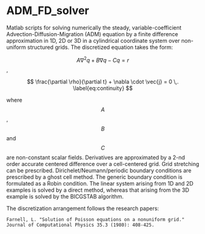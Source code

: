 # ADM_FD_solver
Matlab scripts for solving numerically the steady, variable-coefficient Advection-Diffusion-Migration (ADM) equation by a finite difference approximation in 1D, 2D or 3D in a cylindrical coordinate system over non-uniform structured grids. The discretized equation takes the form:

$$ A \nabla^2 q + B \nabla q - C q = r$$, 

$$ \frac{\partial \rho}{\partial t} + \nabla \cdot \vec{j} = 0 \,. \label{eq:continuity} $$

where $$A$$, $$B$$ and $$C$$ are non-constant scalar fields.
Derivatives are approximated by a 2-nd order accurate centered difference over a cell-centered grid. Grid stretching can be prescribed. Dirichelet/Neumann/periodic boundary conditions are prescribed by a ghost cell method. The generic boundary condition is formulated as a Robin condition. The linear system arising from 1D and 2D examples is solved by a direct method, whereas that arising from the 3D example is solved by the BICGSTAB algorithm.

The discretization arrangement follows the research papers:

    Farnell, L. "Solution of Poisson equations on a nonuniform grid." Journal of Computational Physics 35.3 (1980): 408-425.
    
